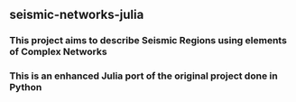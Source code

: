 ## seismic-networks-julia

### This project aims to describe Seismic Regions using elements of Complex Networks
### This is an enhanced Julia port of the original project done in Python